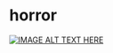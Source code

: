 # horror
[![IMAGE ALT TEXT HERE](https://img.youtube.com/vi/0jiecYekVoA/0.jpg)](https://www.youtube.com/watch?v=0jiecYekVoA)
